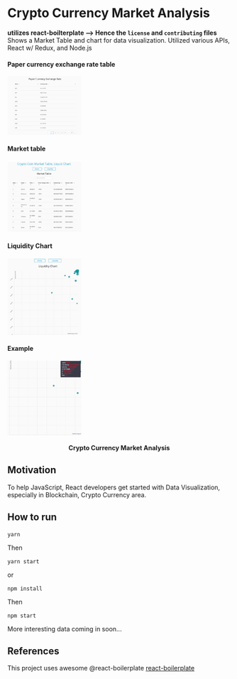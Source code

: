 # Crypto Currency Market Analysis

**utilizes react-boilterplate --> Hence the `license` and `contributing` files**
Shows a Market Table and chart for data visualization.
Utilized various APIs, React w/ Redux, and Node.js

<h4> Paper currency exchange rate table </h4>
<img src="imgs/paperCurrencyExchangeRate.png" width = "33%">

<h4> Market table </h4>
<img src="imgs/marketTable.png" width = "33%">

<h4> Liquidity Chart </h4>
</img> <img src="imgs/liquidityChart.png" width="33%">

<h4> Example </h4>
</img> <img src="imgs/graphCont.png" width="33%"></img>

<br />

<div align="center"><strong> <br />Crypto Currency Market Analysis</strong></div>
</div>

## Motivation
To help JavaScript, React developers get started with Data Visualization, especially in Blockchain, Crypto Currency area.

## How to run
```
yarn
```
Then
```
yarn start
```
or
```
npm install
```
Then
```
npm start
```
More interesting data coming in soon...

## References
This project uses awesome @react-boilerplate  [react-boilerplate](https://github.com/react-boilerplate/react-boilerplate)
